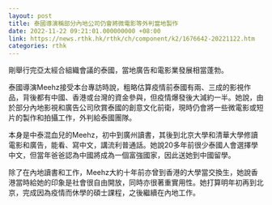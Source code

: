 ```yaml
---
layout: post
title: 泰國導演稱部分內地公司仍會將微電影等外判當地製作
date: 2022-11-22 09:21:01.000000000 +08:00
link: https://news.rthk.hk/rthk/ch/component/k2/1676642-20221122.htm
categories: rthk
---
```


剛舉行完亞太經合組織會議的泰國，當地廣告和電影業發展相當蓬勃。

泰國導演Meehz接受本台專訪時說，粗略估算疫情前泰國有兩、三成的影視作品，背後都有中國、香港或台灣的資金參與，但疫情爆發後大減約一半。她說，由於部分內地影視和廣告公司欣賞泰國的創意文化前衛，現時仍會將一些微電影或短片的製作和拍攝工作，外判給泰國團隊。

本身是中泰混血兒的Meehz，初中到廣州讀書，其後到北京大學和清華大學修讀電影和廣告，能看、寫中文，講流利普通話。她說20多年前很少泰國人會選擇學中文，但當年爸爸認為中國將成為一個富強國家，因此送她到中國留學。

除了在內地讀書和工作，Meehz大約十年前亦曾到香港的大學當交換生，她說香港當時給她的印象是社會很自由開放，同時亦很著重實用性。她打算明年初再到北京，完成因為疫情而休學的碩士課程，之後繼續在內地工作。
